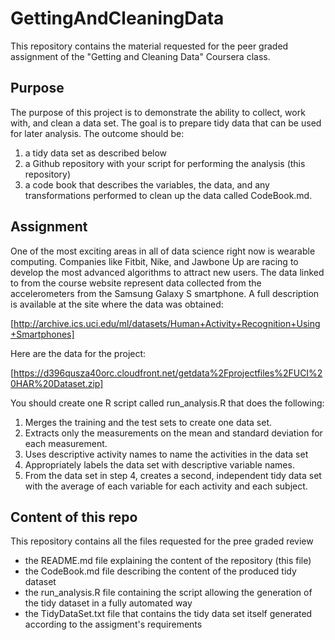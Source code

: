 # GettingAndCleaningData

This repository contains the material requested for the peer graded assignment of the "Getting and Cleaning Data" Coursera class.  

## Purpose

The purpose of this project is to demonstrate the ability to collect, work with, and clean a data set. The goal is to prepare tidy data that can be used for later analysis.  The outcome should be:

1. a tidy data set as described below 
2. a Github repository with your script for performing the analysis (this repository)
3. a code book that describes the variables, the data, and any transformations performed to clean up the data called CodeBook.md. 

## Assignment

One of the most exciting areas in all of data science right now is wearable computing. Companies like Fitbit, Nike, and Jawbone Up are racing to develop the most advanced algorithms to attract new users. The data linked to from the course website represent data collected from the accelerometers from the Samsung Galaxy S smartphone. A full description is available at the site where the data was obtained:

[http://archive.ics.uci.edu/ml/datasets/Human+Activity+Recognition+Using+Smartphones]

Here are the data for the project:

[https://d396qusza40orc.cloudfront.net/getdata%2Fprojectfiles%2FUCI%20HAR%20Dataset.zip]

You should create one R script called run_analysis.R that does the following:

1. Merges the training and the test sets to create one data set.
2. Extracts only the measurements on the mean and standard deviation for each measurement.
3. Uses descriptive activity names to name the activities in the data set
4. Appropriately labels the data set with descriptive variable names.
5. From the data set in step 4, creates a second, independent tidy data set with the average of each variable for each activity and each subject.

## Content of this repo

This repository contains all the files requested for the pree graded review

* the README.md file explaining the content of the repository (this file)
* the CodeBook.md file describing the content of the produced tidy dataset
* the run_analysis.R file containing the script allowing the generation of the tidy dataset in a fully automated way
* the TidyDataSet.txt file that contains the tidy data set itself generated according to the assigment's requirements
